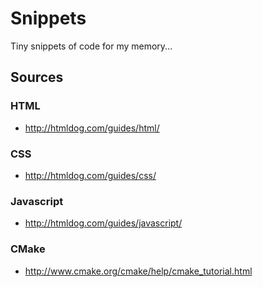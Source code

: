 Snippets
========

Tiny snippets of code for my memory...


## Sources

### HTML
- http://htmldog.com/guides/html/

### CSS
- http://htmldog.com/guides/css/

### Javascript
- http://htmldog.com/guides/javascript/

### CMake
- http://www.cmake.org/cmake/help/cmake_tutorial.html
